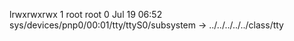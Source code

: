 lrwxrwxrwx 1 root root 0 Jul 19 06:52 sys/devices/pnp0/00:01/tty/ttyS0/subsystem -> ../../../../../class/tty
